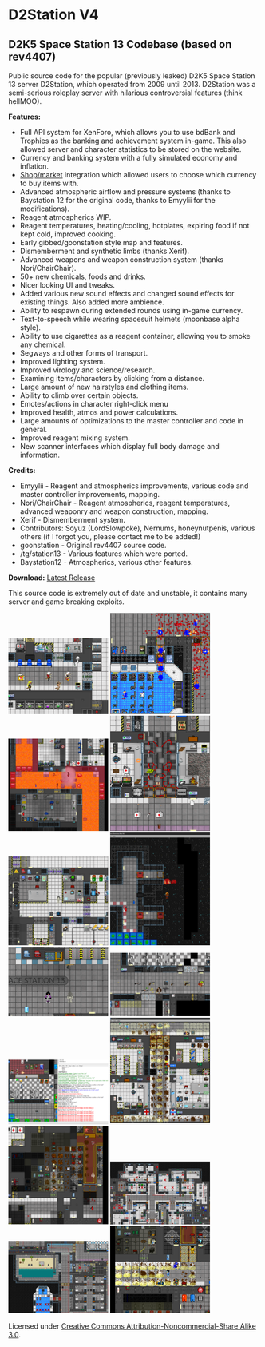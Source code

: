 # D2Station V4

## D2K5 Space Station 13 Codebase (based on rev4407)

Public source code for the popular (previously leaked) D2K5 Space Station 13 server D2Station, which operated from 2009 until 2013\. D2Station was a semi-serious roleplay server with hilarious controversial features (think hellMOO).

**Features:**

*   Full API system for XenForo, which allows you to use bdBank and Trophies as the banking and achievement system in-game. This also allowed server and character statistics to be stored on the website.
*   Currency and banking system with a fully simulated economy and inflation.
*   [Shop/market](https://github.com/unendingPattern/xenforo-mods) integration which allowed users to choose which currency to buy items with.
*   Advanced atmospheric airflow and pressure systems (thanks to Baystation 12 for the original code, thanks to Emyylii for the modifications).
*   Reagent atmospherics WIP.
*   Reagent temperatures, heating/cooling, hotplates, expiring food if not kept cold, improved cooking.
*   Early gibbed/goonstation style map and features.
*   Dismemberment and synthetic limbs (thanks Xerif).
*   Advanced weapons and weapon construction system (thanks Nori/ChairChair).
*   50+ new chemicals, foods and drinks.
*   Nicer looking UI and tweaks.
*   Added various new sound effects and changed sound effects for existing things. Also added more ambience.
*   Ability to respawn during extended rounds using in-game currency.
*   Text-to-speech while wearing spacesuit helmets (moonbase alpha style).
*   Ability to use cigarettes as a reagent container, allowing you to smoke any chemical.
*   Segways and other forms of transport.
*   Improved lighting system.
*   Improved virology and science/research.
*   Examining items/characters by clicking from a distance.
*   Large amount of new hairstyles and clothing items.
*   Ability to climb over certain objects.
*   Emotes/actions in character right-click menu
*   Improved health, atmos and power calculations.
*   Large amounts of optimizations to the master controller and code in general.
*   Improved reagent mixing system.
*   New scanner interfaces which display full body damage and information.

**Credits:**

*   Emyylii - Reagent and atmospherics improvements, various code and master controller improvements, mapping.
*   Nori/ChairChair - Reagent atmospherics, reagent temperatures, advanced weaponry and weapon construction, mapping.
*   Xerif - Dismemberment system.
*   Contributors: Soyuz (LordSlowpoke), Nernums, honeynutpenis, various others (if I forgot you, please contact me to be added!)
*   goonstation - Original rev4407 source code.
*   /tg/station13 - Various features which were ported.
*   Baystation12 - Atmospherics, various other features.

**Download:** [Latest Release](https://github.com/unendingPattern/d2station-v4-codeonly/releases)

This source code is extremely out of date and unstable, it contains many server and game breaking exploits.

<a href="screenshots/1.png" target="_blank"><img src="screenshots/1.png" alt="[IMG]" width="200"/></a>  <a href="screenshots/2.png" target="_blank"><img src="screenshots/2.png" alt="[IMG]" width="200"/></a>  <a href="screenshots/3.png" target="_blank"><img src="screenshots/3.png" alt="[IMG]" width="200"/></a>  <a href="screenshots/4.png" target="_blank"><img src="screenshots/4.png" alt="[IMG]" width="200"/></a>  <a href="screenshots/5.png" target="_blank"><img src="screenshots/5.png" alt="[IMG]" width="200"/></a>  <a href="screenshots/6.png" target="_blank"><img src="screenshots/6.png" alt="[IMG]" width="200"/></a>  <a href="screenshots/7.png" target="_blank"><img src="screenshots/7.png" alt="[IMG]" width="200"/></a>  <a href="screenshots/8.png" target="_blank"><img src="screenshots/8.png" alt="[IMG]" width="200"/></a>  <a href="screenshots/9.png" target="_blank"><img src="screenshots/9.png" alt="[IMG]" width="200"/></a>  <a href="screenshots/10.png" target="_blank"><img src="screenshots/10.png" alt="[IMG]" width="200"/></a>  <a href="screenshots/11.png" target="_blank"><img src="screenshots/11.png" alt="[IMG]" width="200"/></a>  <a href="screenshots/12.png" target="_blank"><img src="screenshots/12.png" alt="[IMG]" width="200"/></a>  <a href="screenshots/13.png" target="_blank"><img src="screenshots/13.png" alt="[IMG]" width="200"/></a>  <a href="screenshots/14.png" target="_blank"><img src="screenshots/14.png" alt="[IMG]" width="200"/></a>

Licensed under [Creative Commons Attribution-Noncommercial-Share Alike 3.0](http://creativecommons.org/licenses/by-nc-sa/3.0/).
